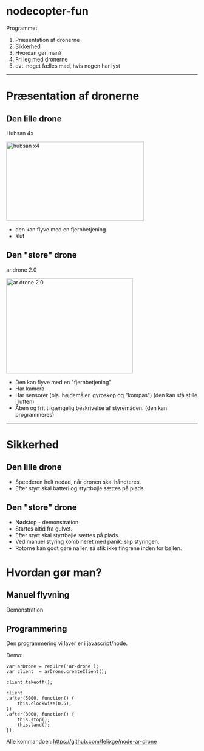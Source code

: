 # nodecopter-fun

Programmet

1.	Præsentation af dronerne
2.	Sikkerhed
3.	Hvordan gør man?
4.	Fri leg med dronerne
5.	evt. noget fælles mad, hvis nogen har lyst

---

# Præsentation af dronerne

## Den lille drone 

Hubsan 4x

<img src="http://quadcopterbase.com/wp-content/uploads/2014/08/IMG_2924.jpg" alt="hubsan x4" height="208" width="362">

* den kan flyve med en fjernbetjening
* slut


## Den "store" drone

ar.drone 2.0

<img src="https://www.dronegeeks.com/img/5b6a/ar-drone-20-elite-editionsa1_jpg_egdetail.jpg" alt="ar.drone 2.0" height="250" width="333">

* Den kan flyve med en "fjernbetjening"
* Har kamera
* Har sensorer (bla. højdemåler, gyroskop og "kompas") (den kan stå stille i luften)
* Åben og frit tilgængelig beskrivelse af styremåden. (den kan programmeres)

---

# Sikkerhed

## Den lille drone

* Speederen helt nedad, når dronen skal håndteres.
* Efter styrt skal batteri og styrtbøjle sættes på plads.

## Den "store" drone

* Nødstop - demonstration
* Startes altid fra gulvet.
* Efter styrt skal styrtbøjle sættes på plads.
* Ved manuel styring kombineret med panik: slip styringen. 
* Rotorne kan godt gøre naller, så stik ikke fingrene inden for bøjlen.

# Hvordan gør man?

## Manuel flyvning 

Demonstration

## Programmering

Den programmering vi laver er i javascript/node. 

Demo:

	var arDrone = require('ar-drone');
	var client  = arDrone.createClient();
	
	client.takeoff();
	
	client
	.after(5000, function() {
		this.clockwise(0.5);
	})
	.after(3000, function() {
		this.stop();
		this.land();
	});


Alle kommandoer: <https://github.com/felixge/node-ar-drone>